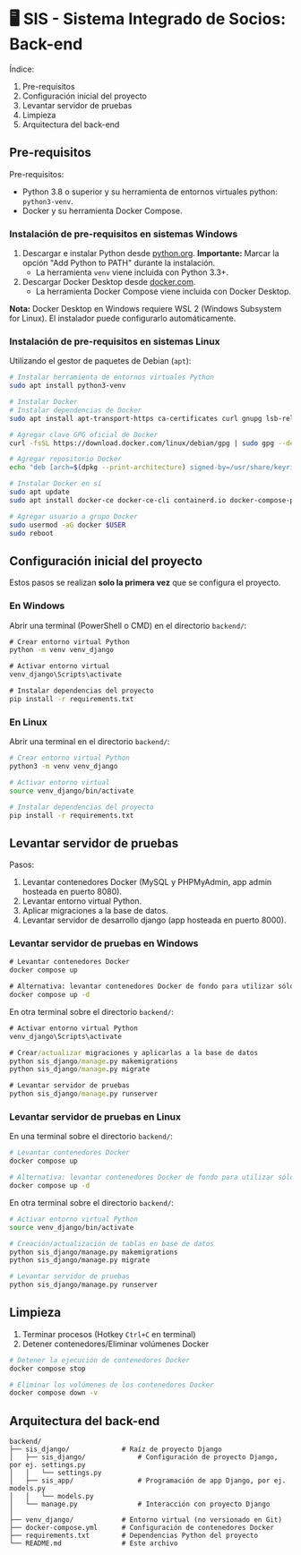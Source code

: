 # 🖥️ SIS - Sistema Integrado de Socios: Back-end

Índice:

1. Pre-requisitos
2. Configuración inicial del proyecto
3. Levantar servidor de pruebas
4. Limpieza
5. Arquitectura del back-end

## Pre-requisitos

Pre-requisitos:

- Python 3.8 o superior y su herramienta de entornos virtuales python: `python3-venv`.
- Docker y su herramienta Docker Compose.

### Instalación de pre-requisitos en sistemas Windows

1. Descargar e instalar Python desde [python.org](https://www.python.org/downloads/). **Importante:** Marcar la opción "Add Python to PATH" durante la instalación. 
    - La herramienta `venv` viene incluida con Python 3.3+.
2. Descargar Docker Desktop desde [docker.com](https://www.docker.com/products/docker-desktop/).
    - La herramienta Docker Compose viene incluida con Docker Desktop.

**Nota:** Docker Desktop en Windows requiere WSL 2 (Windows Subsystem for Linux). El instalador puede configurarlo automáticamente.

### Instalación de pre-requisitos en sistemas Linux

Utilizando el gestor de paquetes de Debian (`apt`):

```bash
# Instalar herramienta de entornos virtuales Python
sudo apt install python3-venv

# Instalar Docker
# Instalar dependencias de Docker
sudo apt install apt-transport-https ca-certificates curl gnupg lsb-release

# Agregar clave GPG oficial de Docker
curl -fsSL https://download.docker.com/linux/debian/gpg | sudo gpg --dearmor -o /usr/share/keyrings/docker-archive-keyring.gpg

# Agregar repositorio Docker
echo "deb [arch=$(dpkg --print-architecture) signed-by=/usr/share/keyrings/docker-archive-keyring.gpg] https://download.docker.com/linux/debian $(lsb_release -cs) stable" | sudo tee /etc/apt/sources.list.d/docker.list > /dev/null

# Instalar Docker en sí
sudo apt update
sudo apt install docker-ce docker-ce-cli containerd.io docker-compose-plugin

# Agregar usuario a grupo Docker
sudo usermod -aG docker $USER
sudo reboot
```

## Configuración inicial del proyecto

Estos pasos se realizan **solo la primera vez** que se configura el proyecto.

### En Windows

Abrir una terminal (PowerShell o CMD) en el directorio `backend/`:

```cmd
# Crear entorno virtual Python
python -m venv venv_django

# Activar entorno virtual
venv_django\Scripts\activate

# Instalar dependencias del proyecto
pip install -r requirements.txt
```

### En Linux

Abrir una terminal en el directorio `backend/`:

```bash
# Crear entorno virtual Python
python3 -m venv venv_django

# Activar entorno virtual
source venv_django/bin/activate

# Instalar dependencias del proyecto
pip install -r requirements.txt
```

## Levantar servidor de pruebas

Pasos:

1. Levantar contenedores Docker (MySQL y PHPMyAdmin, app admin hosteada en puerto 8080).
2. Levantar entorno virtual Python.
3. Aplicar migraciones a la base de datos.
4. Levantar servidor de desarrollo django (app hosteada en puerto 8000).

### Levantar servidor de pruebas en Windows

```cmd
# Levantar contenedores Docker
docker compose up

# Alternativa: levantar contenedores Docker de fondo para utilizar sólo una terminal
docker compose up -d
```

En otra terminal sobre el directorio `backend/`:

```cmd
# Activar entorno virtual Python
venv_django\Scripts\activate

# Crear/actualizar migraciones y aplicarlas a la base de datos
python sis_django/manage.py makemigrations
python sis_django/manage.py migrate

# Levantar servidor de pruebas
python sis_django/manage.py runserver
```

### Levantar servidor de pruebas en Linux

En una terminal sobre el directorio `backend/`:

```bash
# Levantar contenedores Docker
docker compose up

# Alternativa: levantar contenedores Docker de fondo para utilizar sólo una terminal
docker compose up -d
```

En otra terminal sobre el directorio `backend/`:

```bash
# Activar entorno virtual Python
source venv_django/bin/activate

# Creación/actualización de tablas en base de datos
python sis_django/manage.py makemigrations
python sis_django/manage.py migrate

# Levantar servidor de pruebas
python sis_django/manage.py runserver
```

## Limpieza

1. Terminar procesos (Hotkey `Ctrl+C` en terminal)
2. Detener contenedores/Eliminar volúmenes Docker

```bash
# Detener la ejecución de contenedores Docker
docker compose stop

# Eliminar los volúmenes de los contenedores Docker
docker compose down -v
```

## Arquitectura del back-end

```
backend/
├── sis_django/             # Raíz de proyecto Django
│   ├── sis_django/             # Configuración de proyecto Django, por ej. settings.py
│   │   └── settings.py
│   ├── sis_app/                # Programación de app Django, por ej. models.py
│   │   └── models.py
│   └── manage.py               # Interacción con proyecto Django
│
├── venv_django/            # Entorno virtual (no versionado en Git)
├── docker-compose.yml      # Configuración de contenedores Docker
├── requirements.txt        # Dependencias Python del proyecto
└── README.md               # Este archivo
```
